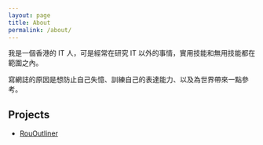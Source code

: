 ```yaml
---
layout: page
title: About
permalink: /about/
---
```


<!--IT, Finance, Apple, iOS Automation, HKSL-->
我是一個香港的 IT 人，可是經常在研究 IT 以外的事情，實用技能和無用技能都在範圍之內。

<!--
想用三個點來記錄一件事情，因為三件事最容易讓別人記住。
-->
寫網誌的原因是想防止自己失憶、訓練自己的表達能力、以及為世界帶來一點參考。

<!-- Get the tag name for every tag on the site and set them
to the `site_tags` variable. -->

<!--
{% capture site_tags %}{% for tag in site.tags %}{{ tag | first }}{% unless forloop.last %},{% endunless %}{% endfor %}{% endcapture %}
-->

<!-- `tag_words` is a sorted array of the tag names. -->
<!--
{% assign tag_words = site_tags | split:',' | sort %}
-->

<!-- List of all tags -->
<!--
<ul class="tags">
	{% for item in (0..site.tags.size) %}
		{% unless forloop.last %}
			{% capture this_word %}{{ tag_words[item] }}{% endcapture %}
			<li>
				<a href="{{ site.baseurl }}/tags/#{{ this_word | cgi_escape }}" class="tag">#{{ this_word }}</a>
			</li>
		{% endunless %}
	{% endfor %}
</ul>
-->

## Projects

* [RouOutliner](https://rououtliner.github.io)
